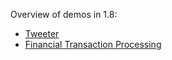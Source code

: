 Overview of demos in 1.8:

* [Tweeter](tweeter/) 
* [Financial Transaction Processing](fintrans#fast-data-financial-transaction-processing)